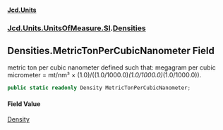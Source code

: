 #### [Jcd.Units](index.md 'index')
### [Jcd.Units.UnitsOfMeasure.SI](Jcd.Units.UnitsOfMeasure.SI.md 'Jcd.Units.UnitsOfMeasure.SI').[Densities](Densities.md 'Jcd.Units.UnitsOfMeasure.SI.Densities')

## Densities.MetricTonPerCubicNanometer Field

metric ton per cubic nanometer defined such that: megagram per cubic micrometer = mt/nm³ × (1.0)/((1.0/1000.0)*(1.0/1000.0)*(1.0/1000.0)).

```csharp
public static readonly Density MetricTonPerCubicNanometer;
```

#### Field Value
[Density](Density.md 'Jcd.Units.UnitTypes.Density')